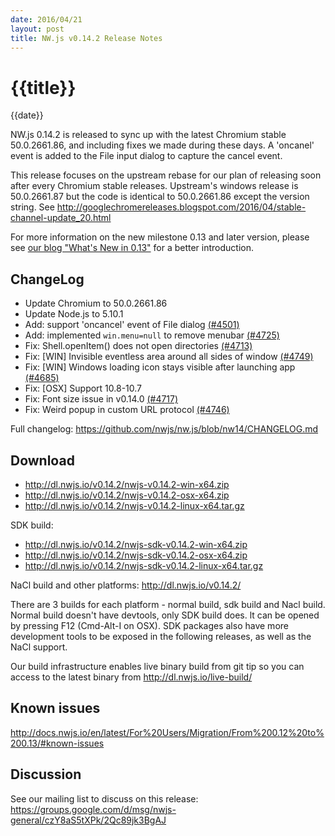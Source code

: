 ```yaml
---
date: 2016/04/21
layout: post
title: NW.js v0.14.2 Release Notes
---
```


# {{title}}
{{date}}

NW.js 0.14.2 is released to sync up with the latest Chromium stable 50.0.2661.86, and including fixes we made during these days. A 'oncanel' event is added to the File input dialog to capture the cancel event.

This release focuses on the upstream rebase for our plan of releasing soon after every Chromium stable releases. Upstream's windows release is 50.0.2661.87 but the code is identical to 50.0.2661.86 except the version string. See http://googlechromereleases.blogspot.com/2016/04/stable-channel-update_20.html

For more information on the new milestone 0.13 and later version, please see [our blog "What's New in 0.13"](/blog/whats-new-in-0.13) for a better introduction.

## ChangeLog

- Update Chromium to 50.0.2661.86
- Update Node.js to 5.10.1
- Add: support 'oncancel' event of File dialog [(#4501)](https://github.com/nwjs/nw.js/issues/4501)
- Add: implemented `win.menu=null` to remove menubar [(#4725)](https://github.com/nwjs/nw.js/issues/4725)
- Fix: Shell.openItem() does not open directories [(#4713)](https://github.com/nwjs/nw.js/issues/4713)
- Fix: [WIN] Invisible eventless area around all sides of window [(#4749)](https://github.com/nwjs/nw.js/issues/4749)
- Fix: [WIN] Windows loading icon stays visible after launching app [(#4685)](https://github.com/nwjs/nw.js/issues/4685)
- Fix: [OSX] Support 10.8-10.7
- Fix: Font size issue in v0.14.0 [(#4717)](https://github.com/nwjs/nw.js/issues/4717)
- Fix: Weird popup in custom URL protocol [(#4746)](https://github.com/nwjs/nw.js/issues/4746)

Full changelog: https://github.com/nwjs/nw.js/blob/nw14/CHANGELOG.md

## Download 

* http://dl.nwjs.io/v0.14.2/nwjs-v0.14.2-win-x64.zip 
* http://dl.nwjs.io/v0.14.2/nwjs-v0.14.2-osx-x64.zip 
* http://dl.nwjs.io/v0.14.2/nwjs-v0.14.2-linux-x64.tar.gz 

SDK build: 
* http://dl.nwjs.io/v0.14.2/nwjs-sdk-v0.14.2-win-x64.zip 
* http://dl.nwjs.io/v0.14.2/nwjs-sdk-v0.14.2-osx-x64.zip 
* http://dl.nwjs.io/v0.14.2/nwjs-sdk-v0.14.2-linux-x64.tar.gz 

NaCl build and other platforms: http://dl.nwjs.io/v0.14.2/ 

There are 3 builds for each platform - normal build, sdk build and Nacl build. Normal build doesn't have devtools, only SDK build does. lt can be opened by pressing F12 (Cmd-Alt-I on OSX). SDK packages also have more development tools to be exposed in the following releases, as well as the NaCl support. 

Our build infrastructure enables live binary build from git tip so you can access to the latest binary from http://dl.nwjs.io/live-build/ 

## Known issues 
 
http://docs.nwjs.io/en/latest/For%20Users/Migration/From%200.12%20to%200.13/#known-issues

## Discussion

See our mailing list to discuss on this release: https://groups.google.com/d/msg/nwjs-general/czY8aS5tXPk/2Qc89jk3BgAJ